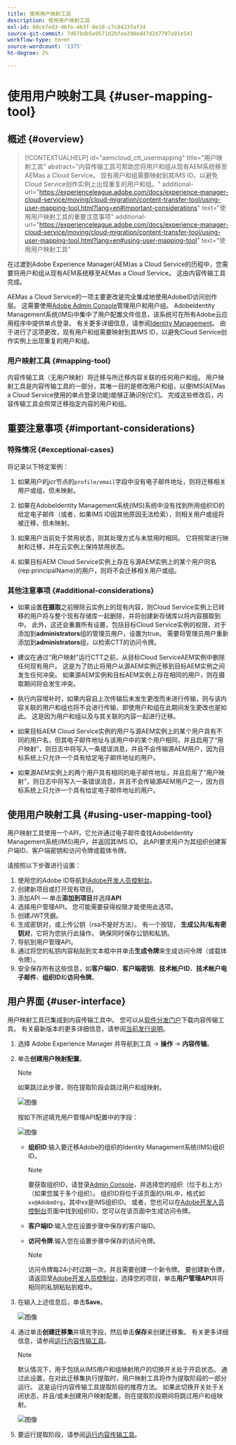 ```yaml
---
title: 使用用户映射工具
description: 使用用户映射工具
exl-id: 88ce7ed3-46fe-4b3f-8e18-c7c8423faf24
source-git-commit: 7d67bdb5e0571d2bfee290ed47d2d7797a91e541
workflow-type: tm+mt
source-wordcount: '1375'
ht-degree: 2%

---
```


# 使用用户映射工具 {#user-mapping-tool}

## 概述 {#overview}

>[!CONTEXTUALHELP]
>id="aemcloud_ctt_usermapping"
>title="用户映射工具"
>abstract="内容传输工具可帮助您将用户和组从现有AEM系统移至AEMas a Cloud Service。 现有用户和组需要映射到其IMS ID，以避免Cloud Service创作实例上出现重复的用户和组。"
>additional-url="https://experienceleague.adobe.com/docs/experience-manager-cloud-service/moving/cloud-migration/content-transfer-tool/using-user-mapping-tool.html?lang=en#important-considerations" text="使用用户映射工具的重要注意事项"
>additional-url="https://experienceleague.adobe.com/docs/experience-manager-cloud-service/moving/cloud-migration/content-transfer-tool/using-user-mapping-tool.html?lang=en#using-user-mapping-tool" text="使用用户映射工具"

在过渡到Adobe Experience Manager(AEM)as a Cloud Service的历程中，您需要将用户和组从现有AEM系统移至AEMas a Cloud Service。 这由内容传输工具完成。

AEMas a Cloud Service的一项主要更改是完全集成地使用AdobeID访问创作层。  这需要使用[Adobe Admin Console](https://helpx.adobe.com/cn/enterprise/using/admin-console.html)管理用户和用户组。 AdobeIdentity Management系统(IMS)中集中了用户配置文件信息，该系统可在所有Adobe云应用程序中提供单点登录。 有关更多详细信息，请参阅[Identity Management](https://experienceleague.adobe.com/docs/experience-manager-cloud-service/overview/what-is-new-and-different.html?lang=en#identity-management)。 由于进行了这项更改，现有用户和组需要映射到其IMS ID，以避免Cloud Service创作实例上出现重复的用户和组。

### 用户映射工具 {#mapping-tool}

内容传输工具（无用户映射）将迁移与所迁移内容关联的任何用户和组。 用户映射工具是内容传输工具的一部分，其唯一目的是修改用户和组，以便IMS(AEMas a Cloud Service使用的单点登录功能)能够正确识别它们。 完成这些修改后，内容传输工具会照常迁移指定内容的用户和组。

## 重要注意事项 {#important-considerations}

### 特殊情况 {#exceptional-cases}

将记录以下特定案例：

1. 如果用户的&#x200B;*jcr*&#x200B;节点的`profile/email`字段中没有电子邮件地址，则将迁移相关用户或组，但未映射。

1. 如果在AdobeIdentity Management系统(IMS)系统中没有找到所用组织ID的给定电子邮件（或者，如果IMS ID因其他原因无法检索），则相关用户或组将被迁移，但未映射。

1. 如果用户当前处于禁用状态，则其处理方式与未禁用时相同。 它将照常进行映射和迁移，并在云实例上保持禁用状态。

1. 如果目标AEM Cloud Service实例上存在与源AEM实例上的某个用户同名(rep:principalName)的用户，则将不会迁移相关用户或组。

### 其他注意事项 {#additional-considerations}

* 如果设置&#x200B;**在摄取**&#x200B;之前擦除云实例上的现有内容，则Cloud Service实例上已转移的用户将与整个现有存储库一起删除，并将创建新存储库以将内容摄取到中。 此外，这还会重置所有设置，包括目标Cloud Service实例的权限，对于添加到&#x200B;**administrators**&#x200B;组的管理员用户，设置为true。 需要将管理员用户重新添加到&#x200B;**administrators**&#x200B;组，以检索CTT的访问令牌。

* 建议在通过“用户映射”运行CTT之前，从目标Cloud ServiceAEM实例中删除任何现有用户。 这是为了防止将用户从源AEM实例迁移到目标AEM实例之间发生任何冲突。 如果源AEM实例和目标AEM实例上存在相同的用户，则在摄取期间将会发生冲突。

* 执行内容增补时，如果内容自上次传输后未发生更改而未进行传输，则与该内容关联的用户和组也将不会进行传输，即使用户和组在此期间发生更改也是如此。 这是因为用户和组以及与其关联的内容一起进行迁移。

* 如果目标AEM Cloud Service实例的用户与源AEM实例上的某个用户具有不同的用户名，但其电子邮件地址与该用户中的某个用户相同，并且启用了“用户映射”，则日志中将写入一条错误消息，并且不会传输源AEM用户，因为目标系统上只允许一个具有给定电子邮件地址的用户。

* 如果源AEM实例上的两个用户具有相同的电子邮件地址，并且启用了“用户映射”，则日志中将写入一条错误消息，并且不会传输源AEM用户之一，因为目标系统上只允许一个具有给定电子邮件地址的用户。


## 使用用户映射工具 {#using-user-mapping-tool}

用户映射工具使用一个API，它允许通过电子邮件查找AdobeIdentity Management系统(IMS)用户，并返回其IMS ID。 此API要求用户为其组织创建客户端ID、客户端密钥和访问令牌或载体令牌。

请按照以下步骤进行设置：

1. 使用您的Adobe ID导航到[Adobe开发人员控制台](https://console.adobe.io)。
1. 创建新项目或打开现有项目。
1. 添加API — 单击&#x200B;**添加到项目**&#x200B;并选择&#x200B;**API**
1. 选择用户管理API。  您可能需要获得权限才能使用此选项。
1. 创建JWT凭据。
1. 生成密钥对，或上传公钥（rsa不是好方法）。  有一个按钮， **生成公共/私有密钥对**，它将为您执行此操作。  确保同时保存公钥和私钥。
1. 导航到用户管理API。
1. 通过将您的私钥内容粘贴到文本框中并单击&#x200B;**生成令牌**&#x200B;来生成访问令牌（或载体令牌）。
1. 安全保存所有这些信息，如&#x200B;**客户端ID**、**客户端密钥**、**技术帐户ID**、**技术帐户电子邮件**、**组织ID**&#x200B;和&#x200B;**访问令牌**。

## 用户界面 {#user-interface}

用户映射工具已集成到内容传输工具中。 您可以从[软件分发门户](https://experience.adobe.com/#/downloads/content/software-distribution/en/aemcloud.html)下载内容传输工具。 有关最新版本的更多详细信息，请参阅[当前发行说明](/help/release-notes/release-notes-cloud/release-notes-current.md)。

1. 选择 Adobe Experience Manager 并导航到工具 -> **操作** -> **内容传输**。
1. 单击&#x200B;**创建用户映射配置**。

   >[!NOTE]
   >如果跳过此步骤，则在提取阶段会跳过用户和组映射。

   ![图像](/help/move-to-cloud-service/content-transfer-tool/assets-user-mapping/user-mapping-1.png)

   按如下所述填充用户管理API配置中的字段：

   ![图像](/help/move-to-cloud-service/content-transfer-tool/assets-user-mapping/user-mapping-2.png)

   * **组织ID**:输入要迁移Adobe的组织的Identity Management系统(IMS)组织ID。

      >[!NOTE]
      >要获取组织ID，请登录[Admin Console](https://adminconsole.adobe.com/)，并选择您的组织（位于右上方）（如果您属于多个组织）。 组织ID将位于该页面的URL中，格式如`xx@AdobeOrg`，其中xx是IMS组织ID。  或者，您也可以在[Adobe开发人员控制台](https://console.adobe.io)页面中找到组织ID，您可以在该页面中生成访问令牌。

   * **客户端ID**:输入您在设置步骤中保存的客户端ID。

   * **访问令牌**:输入您在设置步骤中保存的访问令牌。

      >[!NOTE]
      >访问令牌每24小时过期一次，并且需要创建一个新令牌。 要创建新令牌，请返回至[Adobe开发人员控制台](https://console.adobe.io)，选择您的项目，单击&#x200B;**用户管理API**&#x200B;并将相同的私钥粘贴到框中。

1. 在输入上述信息后，单击&#x200B;**Save**。

   ![图像](/help/move-to-cloud-service/content-transfer-tool/assets-user-mapping/user-mapping-3.png)


1. 通过单击&#x200B;**创建迁移集**&#x200B;并填充字段，然后单击&#x200B;**保存**&#x200B;来创建迁移集。 有关更多详细信息，请参阅[运行内容传输工具](/help/move-to-cloud-service/content-transfer-tool/using-content-transfer-tool.md#running-tool)。

   >[!NOTE]
   >默认情况下，用于包括从IMS用户和组映射用户的切换开关处于开启状态。 通过此设置，在对此迁移集执行提取时，用户映射工具将作为提取阶段的一部分运行。 这是运行内容传输工具提取阶段的推荐方法。 如果此切换开关处于关闭状态，并且/或未创建用户映射配置，则在提取阶段期间将跳过用户和组映射。

   ![图像](/help/move-to-cloud-service/content-transfer-tool/assets-user-mapping/user-mapping-4.png)

1. 要运行提取阶段，请参阅[运行内容传输工具](/help/move-to-cloud-service/content-transfer-tool/using-content-transfer-tool.md#running-tool)。
